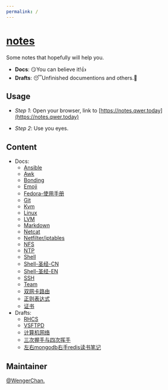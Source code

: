 ```yaml
---
permalink: /
---
```



# [notes](https://github.com/WengerChan/notes)


Some notes that hopefully will help you.

* **Docs**: 😏You can believe it!👍
* **Drafts**: 😴Unfinished documentions and others.👊

## Usage

- *Step 1*: Open your browser, link to [https://notes.qwer.today](https://notes.qwer.today)

- *Step 2*: Use you eyes.

## Content

- Docs:
  - [Ansible](docs/Ansible.md)
  - [Awk](docs/Awk.md)
  - [Bonding](docs/Bonding.md)
  - [Emoji](docs/Emoji.md)
  - [Fedora-使用手册](docs/Fedora-使用手册.md)
  - [Git](docs/Git.md)
  - [Kvm](docs/Kvm.md)
  - [Linux](docs/Linux.md)
  - [LVM](docs/LVM.md)
  - [Markdown](docs/Markdown.md)
  - [Netcat](docs/Netcat.md)
  - [Netfilter/iptables](docs/Netfilter-iptables.md)
  - [NFS](docs/NFS.md)
  - [NTP](docs/NTP.md)
  - [Shell](docs/Shell.md)
  - [Shell-圣经-CN](docs/Shell-圣经-CN.md)
  - [Shell-圣经-EN](docs/Shell-圣经-EN.md)
  - [SSH](docs/SSH.md)
  - [Team](docs/Team.md)
  - [双网卡路由](docs/双网卡路由.md)
  - [正则表达式](docs/正则表达式.md)
  - [证书](docs/证书.md)
- Drafts:
  - [RHCS](drafts/RHCS.md)
  - [VSFTPD](drafts/VSFTPD.md)
  - [计算机网络](drafts/计算机网络.md)
  - [三次握手与四次挥手](drafts/三次握手与四次挥手.md)
  - [左右mongodb右手redis读书笔记](drafts/左右mongodb右手redis读书笔记.md)


## Maintainer

[@WengerChan.](https://github.com/WengerChan/notes/issues)


<!--
<img align="right" src="https://github-readme-stats.vercel.app/api?username=WengerChan&show_icons=true&count_private=true&hide_border=true&cache_seconds=1900"/>
--->


